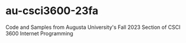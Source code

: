 # au-csci3600-23fa
Code and Samples from Augusta University's Fall 2023 Section of CSCI 3600 Internet Programming
